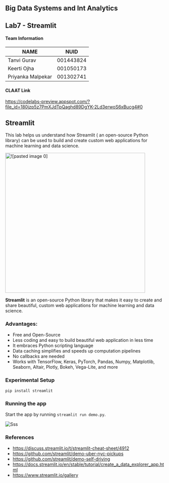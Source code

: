 ## Big Data Systems and Int Analytics

## Lab7 - Streamlit

#### Team Information

| NAME              |     NUID        |
|------------------ |-----------------|
|   Tanvi Gurav     |   001443824     |
|   Keerti Ojha     |   001050173     |
| Priyanka Malpekar |   001302741     |

#### CLAAT Link

https://codelabs-preview.appspot.com/?file_id=180jzp5z7PmXJdTpQaghd89DgYK-2Ld3erwoS6xBucg4#0


## Streamlit

This lab helps us understand how Streamlit ( an open-source Python library) can be used to build and create custom web applications for machine learning and data science.

<img width="443" alt="![pasted image 0]" src="https://user-images.githubusercontent.com/59594174/111710300-c4ad7d80-881f-11eb-8dfc-348a88df4288.png">

**Streamlit** is an open-source Python library that makes it easy to create and share beautiful, custom web applications for machine learning and data science.

### Advantages:

- Free and Open-Source
- Less coding and easy to build beautiful web application in less time
- It embraces Python scripting language
- Data caching simplifies and speeds up computation pipelines
- No callbacks are needed
- Works with TensorFlow, Keras, PyTorch, Pandas, Numpy, Matplotlib, Seaborn, Altair, Plotly, Bokeh, Vega-Lite, and more


### Experimental Setup

```
pip install streamlit
```

### Running the app

Start the app by running `streamlit run demo.py`.


![Sss](https://user-images.githubusercontent.com/59594174/111717392-558b5580-882e-11eb-8c46-57893b13b4fb.png)



### References

- https://discuss.streamlit.io/t/streamlit-cheat-sheet/4912
- https://github.com/streamlit/demo-uber-nyc-pickups
- https://github.com/streamlit/demo-self-driving
- https://docs.streamlit.io/en/stable/tutorial/create_a_data_explorer_app.html
- https://www.streamlit.io/gallery


